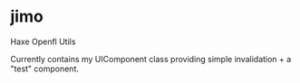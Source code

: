 # jimo
Haxe Openfl Utils 

Currently contains my UIComponent class providing simple invalidation + a "test" component.
